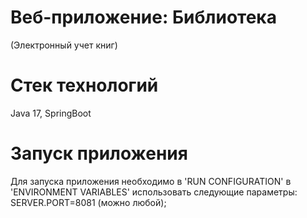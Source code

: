 # Веб-приложение: Библиотека
(Электронный учет книг)

# Стек технологий
Java 17, SpringBoot

# Запуск приложения
Для запуска приложения необходимо в 'RUN CONFIGURATION' в 'ENVIRONMENT VARIABLES' использовать следующие параметры:
SERVER.PORT=8081 (можно любой);
